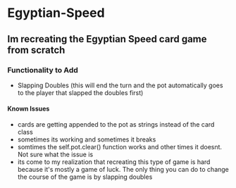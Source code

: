 # Egyptian-Speed

## Im recreating the Egyptian Speed card game from scratch

### Functionality to Add

- Slapping Doubles (this will end the turn and the pot automatically goes to the player that slapped the doubles first)

#### Known Issues

- cards are getting appended to the pot as strings instead of the card class
- sometimes its working and sometimes it breaks
- somtimes the self.pot.clear() function works and other times it doesnt. Not sure what the issue is
- its come to my realization that recreating this type of game is hard because it's mostly a game of luck. The only thing you can do to change the course of the game is by slapping doubles
